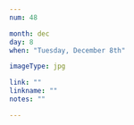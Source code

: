 ```yaml
---
num: 48

month: dec
day: 8
when: "Tuesday, December 8th"

imageType: jpg

link: ""
linkname: ""
notes: ""

---
```


